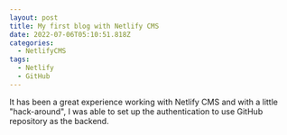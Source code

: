 ```yaml
---
layout: post
title: My first blog with Netlify CMS
date: 2022-07-06T05:10:51.818Z
categories:
  - NetlifyCMS
tags:
  - Netlify
  - GitHub
---
```

It has been a great experience working with Netlify CMS and with a little "hack-around", I was able to set up the authentication to use GitHub repository as the backend.